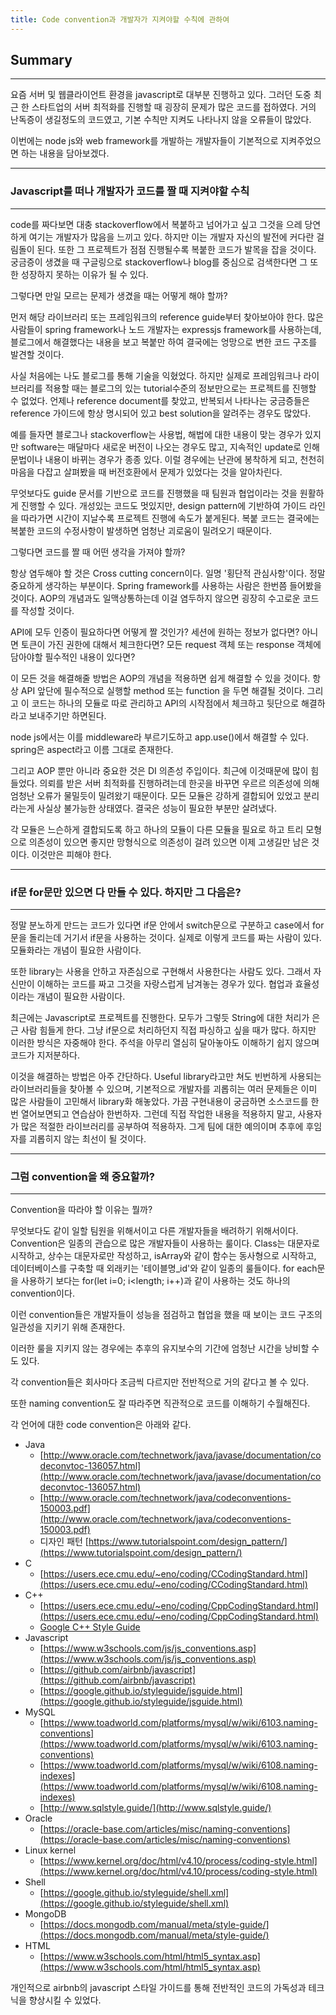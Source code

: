 ```yaml
---
title: Code convention과 개발자가 지켜야할 수칙에 관하여
---
```


## Summary
---
 요즘 서버 및 웹클라이언트 환경을 javascript로 대부분 진행하고 있다.
 그러던 도중 최근 한 스타트업의 서버 최적화를 진행할 때 굉장히 문제가 많은 코드를 접하였다.
 거의 난독증이 생길정도의 코드였고, 기본 수칙만 지켜도 나타나지 않을 오류들이 많았다.

 이번에는 node js와 web framework를 개발하는 개발자들이 기본적으로 지켜주었으면 하는 내용을 담아보겠다.

---
### Javascript를 떠나 개발자가 코드를 짤 때 지켜야할 수칙
---
 code를 짜다보면 대충 stackoverflow에서 복붙하고 넘어가고 싶고 그것을 으레 당연하게 여기는 개발자가 많음을 느끼고 있다.
 하지만 이는 개발자 자신의 발전에 커다란 걸림돌이 된다. 또한 그 프로젝트가 점점 진행될수록 복붙한 코드가 발목을 잡을 것이다.
 궁금증이 생겼을 때 구글링으로 stackoverflow나 blog를 중심으로 검색한다면 그 또한 성장하지 못하는 이유가 될 수 있다.

 그렇다면 만일 모르는 문제가 생겼을 때는 어떻게 해야 할까?

 먼저 해당 라이브러리 또는 프레임워크의 reference guide부터 찾아보아야 한다. 
 많은 사람들이 spring framework나 노드 개발자는 expressjs framework를 사용하는데,
 블로그에서 해결했다는 내용을 보고 복붙만 하여 결국에는 엉망으로 변한 코드 구조를 발견할 것이다.

 사실 처음에는 나도 블로그를 통해 기술을 익혔었다. 하지만 실제로 프레임워크나 라이브러리를 적용할 때는 
 블로그의 있는 tutorial수준의 정보만으로는 프로젝트를 진행할 수 없었다. 언제나 reference document를 찾았고,
 반복되서 나타나는 궁금증들은 reference 가이드에 항상 명시되어 있고 best solution을 알려주는 경우도 많았다.

 예를 들자면 블로그나 stackoverflow는 사용법, 해법에 대한 내용이 맞는 경우가 있지만 software는 매달마다
 새로운 버전이 나오는 경우도 많고, 지속적인 update로 인해 문법이나 내용이 바뀌는 경우가 종종 있다.
 이럴 경우에는 난관에 봉착하게 되고, 천천히 마음을 다잡고 살펴봤을 때 버전호환에서 문제가 있었다는 것을
 알아차린다.

 무엇보다도 guide 문서를 기반으로 코드를 진행했을 때 팀원과 협업이라는 것을 원활하게 진행할 수 있다.
 개성있는 코드도 멋있지만, design pattern에 기반하여 가이드 라인을 따라가면 시간이 지날수록
 프로젝트 진행에 속도가 붙게된다. 복붙 코드는 결국에는 복붙한 코드의 수정사항이 발생하면 엄청난 괴로움이 밀려오기 때문이다.

 그렇다면 코드를 짤 때 어떤 생각을 가져야 할까?

 항상 염두해야 할 것은 Cross cutting concern이다.
 일명 '횡단적 관심사항'이다. 정말 중요하게 생각하는 부분이다.
 Spring framework를 사용하는 사람은 한번쯤 들어봤을 것이다. AOP의 개념과도 일맥상통하는데
 이걸 염두하지 않으면 굉장히 수고로운 코드를 작성할 것이다.

 API에 모두 인증이 필요하다면 어떻게 짤 것인가? 세션에 원하는 정보가 없다면? 아니면 토큰이 가진 권한에 대해서 체크한다면?
 모든 request 객체 또는 response 객체에 담아야할 필수적인 내용이 있다면?

 이 모든 것을 해결해줄 방법은 AOP의 개념을 적용하면 쉽게 해결할 수 있을 것이다.
 항상 API 앞단에 필수적으로 실행할 method 또는 function 을 두면 해결될 것이다.
 그리고 이 코드는 하나의 모듈로 따로 관리하고 API의 시작점에서 체크하고 뒷단으로 해결하라고 보내주기만 하면된다.

 node js에서는 이를 middleware라 부르기도하고 app.use()에서 해결할 수 있다. spring은 aspect라고 이름 그대로 존재한다.

 그리고 AOP 뿐만 아니라 중요한 것은 DI 의존성 주입이다. 최근에 이것때문에 많이 힘들었다.
 의뢰를 받은 서버 최적화를 진행하려는데 한곳을 바꾸면 우르르 의존성에 의해 엄청난 오류가 물밀듯이 밀려왔기 때문이다.
 모든 모듈은 강하게 결합되어 있었고 분리라는게 사실상 불가능한 상태였다. 결국은 성능이 필요한 부분만 살려냈다.

 각 모듈은 느슨하게 결합되도록 하고 하나의 모듈이 다른 모듈을 필요로 하고 트리 모형으로 의존성이 있으면 좋지만
 망형식으로 의존성이 걸려 있으면 이제 고생길만 남은 것이다. 이것만은 피해야 한다.

---
### if문 for문만 있으면 다 만들 수 있다. 하지만 그 다음은?
---
 정말 분노하게 만드는 코드가 있다면 if문 안에서 switch문으로 구분하고 case에서 for문을 돌리는데 거기서 if문을 사용하는 것이다.
 실제로 이렇게 코드를 짜는 사람이 있다. 모듈화라는 개념이 필요한 사람이다.

 또한 library는 사용을 안하고 자존심으로 구현해서 사용한다는 사람도 있다. 그래서 자신만이 이해하는 코드를 짜고
 그것을 자랑스럽게 남겨놓는 경우가 있다. 협업과 효율성이라는 개념이 필요한 사람이다.

 최근에는 Javascript로 프로젝트를 진행한다. 모두가 그렇듯 String에 대한 처리가 은근 사람 힘들게 한다. 그냥 if문으로 처리하던지 직접 파싱하고 싶을 때가 많다.
 하지만 이러한 방식은 자중해야 한다. 주석을 아무리 열심히 달아놓아도 이해하기 쉽지 않으며 코드가 지저분하다.

 이것을 해결하는 방법은 아주 간단하다. Useful library라고만 쳐도 빈번하게 사용되는 라이브러리들을 찾아볼 수 있으며, 기본적으로 개발자를 괴롭히는
 여러 문제들은 이미 많은 사람들이 고민해서 library화 해놓았다. 가끔 구현내용이 궁금하면 소스코드를 한 번 열어보면되고
 연습삼아 한번하자. 그런데 직접 작업한 내용을 적용하지 말고, 사용자가 많은 적절한 라이브러리를 공부하여 적용하자.
 그게 팀에 대한 예의이며 추후에 후임자를 괴롭히지 않는 최선이 될 것이다.

---
### 그럼 convention을 왜 중요할까?
---
 Convention을 따라야 할 이유는 뭘까?

 무엇보다도 같이 일할 팀원을 위해서이고 다른 개발자들을 배려하기 위해서이다. Convention은 일종의 관습으로 많은 개발자들이 사용하는 룰이다.
 Class는 대문자로 시작하고, 상수는 대문자로만 작성하고, isArray와 같이 함수는 동사형으로 시작하고, 데이터베이스를 구축할 때 외래키는 '테이블명_id'와 같이 
 일종의 룰들이다. for each문을 사용하기 보다는 for(let i=0; i<length; i++)과 같이 사용하는 것도 하나의 convention이다.

 이런 convention들은 개발자들이 성능을 점검하고 협업을 했을 때 보이는 코드 구조의 일관성을 지키기 위해 존재한다.

 이러한 룰을 지키지 않는 경우에는 추후의 유지보수의 기간에 엄청난 시간을 낭비할 수도 있다.

 각 convention들은 회사마다 조금씩 다르지만 전반적으로 거의 같다고 볼 수 있다.

 또한 naming convention도 잘 따라주면 직관적으로 코드를 이해하기 수월해진다.

 각 언어에 대한 code convention은 아래와 같다.

 - Java
    - [http://www.oracle.com/technetwork/java/javase/documentation/codeconvtoc-136057.html](http://www.oracle.com/technetwork/java/javase/documentation/codeconvtoc-136057.html)
    - [http://www.oracle.com/technetwork/java/codeconventions-150003.pdf](http://www.oracle.com/technetwork/java/codeconventions-150003.pdf)
    - 디자인 패턴 [https://www.tutorialspoint.com/design_pattern/](https://www.tutorialspoint.com/design_pattern/)
 - C 
    - [https://users.ece.cmu.edu/~eno/coding/CCodingStandard.html](https://users.ece.cmu.edu/~eno/coding/CCodingStandard.html)
 - C++
    - [https://users.ece.cmu.edu/~eno/coding/CppCodingStandard.html](https://users.ece.cmu.edu/~eno/coding/CppCodingStandard.html)
    - [Google C++ Style Guide](https://google.github.io/styleguide/cppguide.html)
 - Javascript
    - [https://www.w3schools.com/js/js_conventions.asp](https://www.w3schools.com/js/js_conventions.asp)
    - [https://github.com/airbnb/javascript](https://github.com/airbnb/javascript)
    - [https://google.github.io/styleguide/jsguide.html](https://google.github.io/styleguide/jsguide.html)
 - MySQL
    - [https://www.toadworld.com/platforms/mysql/w/wiki/6103.naming-conventions](https://www.toadworld.com/platforms/mysql/w/wiki/6103.naming-conventions)
    - [https://www.toadworld.com/platforms/mysql/w/wiki/6108.naming-indexes](https://www.toadworld.com/platforms/mysql/w/wiki/6108.naming-indexes)
    - [http://www.sqlstyle.guide/](http://www.sqlstyle.guide/)
 - Oracle
    - [https://oracle-base.com/articles/misc/naming-conventions](https://oracle-base.com/articles/misc/naming-conventions)
 - Linux kernel
    - [https://www.kernel.org/doc/html/v4.10/process/coding-style.html](https://www.kernel.org/doc/html/v4.10/process/coding-style.html)
 - Shell
    - [https://google.github.io/styleguide/shell.xml](https://google.github.io/styleguide/shell.xml)
 - MongoDB
    - [https://docs.mongodb.com/manual/meta/style-guide/](https://docs.mongodb.com/manual/meta/style-guide/)
 - HTML
    - [https://www.w3schools.com/html/html5_syntax.asp](https://www.w3schools.com/html/html5_syntax.asp)



 개인적으로 airbnb의 javascript 스타일 가이드를 통해 전반적인 코드의 가독성과 테크닉을 향상시킬 수 있었다.